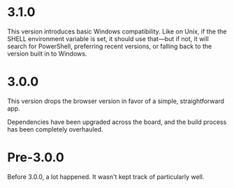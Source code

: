 # 3.1.0

This version introduces basic Windows compatibility. Like on Unix, if the the SHELL environment variable is set, it should use that—but if not, it will search for PowerShell, preferring recent versions, or falling back to the version built in to Windows.

# 3.0.0

This version drops the browser version in favor of a simple, straightforward app.

Dependencies have been upgraded across the board, and the build process has been completely overhauled.

# Pre-3.0.0

Before 3.0.0, a lot happened. It wasn't kept track of particularly well.
